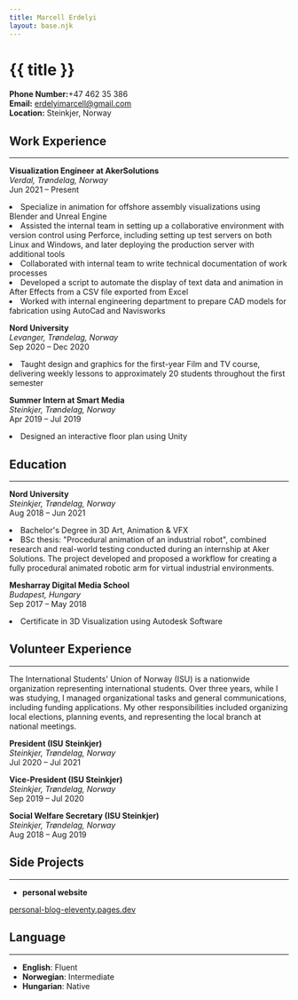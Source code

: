 ```yaml
---
title: Marcell Erdelyi
layout: base.njk
---
```


# {{ title }}
 <p>
    <strong>Phone Number:</strong>+47 462 35 386<br>
    <strong>Email:</strong> <a href="mailto:[Your Email Address]">erdelyimarcell@gmail.com</a><br>
    <strong>Location:</strong> Steinkjer, Norway
</p>

## Work Experience
---

**Visualization Engineer at AkerSolutions**  
_Verdal, Trøndelag, Norway_  
Jun 2021 – Present

  <li>Specialize in animation for offshore assembly visualizations using Blender and Unreal Engine </li>
  <li>Assisted the internal team in setting up a collaborative environment with version control using Perforce, including setting up test servers on both Linux and Windows, and later deploying the production server with additional tools</li>
  <li>Collaborated with internal team to write technical documentation of work processes</li>
  <li>Developed a script to automate the display of text data and animation in After Effects from a CSV file exported from Excel</li>
  <li>Worked with internal engineering department to prepare CAD models for fabrication using AutoCad and Navisworks</li>

**Nord University**  
_Levanger, Trøndelag, Norway_  
Sep 2020 – Dec 2020 
<li>Taught design and graphics for the first-year Film and TV course, delivering weekly lessons to approximately 20 students throughout the first semester</li>

**Summer Intern at Smart Media**  
_Steinkjer, Trøndelag, Norway_  
Apr 2019 – Jul 2019  
<li>Designed an interactive floor plan using Unity</li>

## Education
---

**Nord University**  
_Steinkjer, Trøndelag, Norway_  
Aug 2018 – Jun 2021
<li>Bachelor's Degree in 3D Art, Animation & VFX</li>
<li>BSc thesis: "Procedural animation of an industrial robot",  combined research and real-world testing conducted during an internship at Aker Solutions. The project developed and proposed a workflow for creating a fully procedural animated robotic arm for virtual industrial environments.</li>

**Mesharray Digital Media School**  
_Budapest, Hungary_  
Sep 2017 – May 2018
<li>Certificate in 3D Visualization using Autodesk Software</li>

## Volunteer Experience
---
<p>The International Students' Union of Norway (ISU) is a nationwide organization representing international students. Over three years, while I was studying, I managed organizational tasks and general communications, including funding applications. My other responsibilities included organizing local elections, planning events, and representing the local branch at national meetings.</p>

**President (ISU Steinkjer)**  
_Steinkjer, Trøndelag, Norway_  
Jul 2020 – Jul 2021

**Vice-President (ISU Steinkjer)**  
_Steinkjer, Trøndelag, Norway_  
Sep 2019 – Jul 2020

**Social Welfare Secretary (ISU Steinkjer)**  
_Steinkjer, Trøndelag, Norway_  
Aug 2018 – Aug 2019

## Side Projects
---

- **personal website**

<p><a href="https://github.com/marcellerdelyi/personal-blog-eleventy">personal-blog-eleventy.pages.dev</a><p\>

## Language
---

- **English**: Fluent
- **Norwegian**: Intermediate
- **Hungarian**: Native